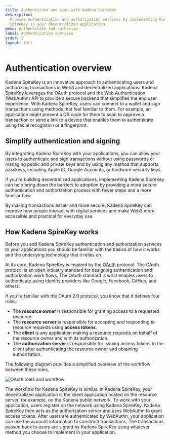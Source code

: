 ```yaml
---
title: Authenticate and sign with Kadena SpireKey
description:
  Provide authentication and authorization services by implementing Kadena
  SpireKey in your decentralized application.
menu: Authenticate and authorize
label: Authentication overview
order: 2
layout: full
---
```


# Authentication overview

Kadena SpireKey is an innovative approach to authenticating users and
authorizing transactions in Web3 and decentralized applications. Kadena SpireKey
leverages the OAuth protocol and the Web Authentication (WebAuthn) API to
provide a secure backend that simplifies the end user experience. With Kadena
SpireKey, users can connect to a wallet and sign transactions using methods that
feel familiar to them. For example, an application might present a QR code for
them to scan to approve a transaction or send a link to a device that enables
them to authenticate using facial recognition or a fingerprint.

## Simplify authentication and signing

By integrating Kadena SpireKey with your applications, you can allow your users
to authenticate and sign transactions without using passwords or managing public
and private keys and by using any method that supports passkeys, including Apple
ID, Google Accounts, or hardware security keys.

If you're building decentralized applications, implementing Kadena SpireKey can
help bring down the barriers to adoption by providing a more secure
authentication and authorization process with fewer steps and a more familiar
flow.

By making transactions easier and more secure, Kadena SpireKey can improve how
people interact with digital services and make Web3 more accessible and
practical for everyday use.

## How Kadena SpireKey works

Before you add Kadena SpireKey authentication and authorization services to your
applications you should be familiar with the basics of how it works and the
underlying technology that it relies on.

At its core, Kadena SpireKey is inspired by the [OAuth](https://oauth.net/2/)
protocol. The OAuth protocol is an open industry standard for designing
authentication and authorization work flows. The OAuth standard is what enables
users to authenticate using identity providers like Google, Facebook, GitHub,
and others.

If you're familiar with the OAuth 2.0 protocol, you know that it defines four
roles:

- The **resource owner** is responsible for granting access to a requested
  resource.
- The **resource server** is responsible for accepting and responding to
  resource requests using **access tokens**.
- The **client** is any application making a resource requests on behalf of the
  resource owner and with its authorization.
- The **authorization server** is responsible for issuing access tokens to the
  client after authenticating the resource owner and obtaining authorization.

The following diagram provides a simplified overview of the workflow between
these roles.

![OAuth roles and workflow](/assets/docs/oauth-diagram.png)

The workflow for Kadena SpireKey is similar. In Kadena SpireKey, your
decentralized application is the client application hosted on the resource
server, for example, on the Kadena public network. To work with your
application, users register on the network using Kadena SpireKey. Kadena
SpireKey then acts as the authorization server and uses WebAuthn to grant access
tokens. After users are authenticated by WebAuthn, your application can use the
account information to construct transactions. The transactions passed back to
users are signed by Kadena SpireKey using whatever method you choose to
implement in your application.

